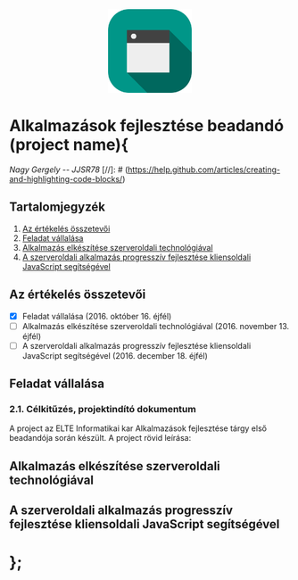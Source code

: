 <div align="center"><img src="icon_small.png"/></div>

# Alkalmazások fejlesztése beadandó (project name){

*Nagy Gergely -- JJSR78*
[//]: # (https://help.github.com/articles/creating-and-highlighting-code-blocks/)
## Tartalomjegyzék

  1. [Az értékelés összetevői](#az-értékelés-összetevői)
  1. [Feladat vállalása](#feladat-vállalása)
  1. [Alkalmazás elkészítése szerveroldali technológiával](#alkalmazás-elkészítése-szerveroldali-technológiával)
  1. [A szerveroldali alkalmazás progresszív fejlesztése kliensoldali JavaScript segítségével](#a-szerveroldali-alkalmazás-progresszív-fejlesztése-kliensoldali-javascript-segítségével)

## Az értékelés összetevői

- [x] Feladat vállalása (2016. október 16. éjfél)
- [ ] Alkalmazás elkészítése szerveroldali technológiával (2016. november 13. éjfél)
- [ ] A szerveroldali alkalmazás progresszív fejlesztése kliensoldali JavaScript segítségével (2016. december 18. éjfél)

## Feladat vállalása

### 2.1. Célkitűzés, projektindító dokumentum

A project az ELTE Informatikai kar Alkalmazások fejlesztése tárgy első beadandója során készült. A project rövid leírása:

## Alkalmazás elkészítése szerveroldali technológiával

## A szerveroldali alkalmazás progresszív fejlesztése kliensoldali JavaScript segítségével

# };
